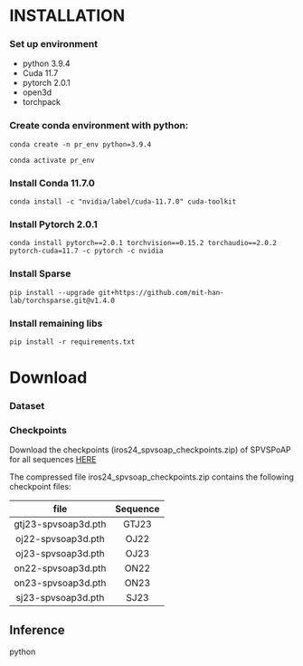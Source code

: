 

# INSTALLATION

### Set up environment
- python 3.9.4
- Cuda 11.7
- pytorch 2.0.1
- open3d
- torchpack

### Create conda environment with python:
```
conda create -n pr_env python=3.9.4
```
```
conda activate pr_env
```
### Install Conda 11.7.0
```
conda install -c "nvidia/label/cuda-11.7.0" cuda-toolkit
```
### Install Pytorch 2.0.1

```
conda install pytorch==2.0.1 torchvision==0.15.2 torchaudio==2.0.2 pytorch-cuda=11.7 -c pytorch -c nvidia
```
### Install Sparse
```
pip install --upgrade git+https://github.com/mit-han-lab/torchsparse.git@v1.4.0
```

### Install remaining libs
```
pip install -r requirements.txt
```



# Download 

### Dataset



### Checkpoints
Download the checkpoints (iros24_spvsoap_checkpoints.zip) of SPVSPoAP for all sequences 
[HERE](https://nas-greenbotics.isr.uc.pt/drive/d/s/xir9GqHeapy6NaySdwYtRS5wxyZFqihw/Dpf0XQOI5qKW1sHq5NQJw2G_LPwbCucP-ErMAYYFOOAs)

The compressed file iros24_spvsoap_checkpoints.zip contains the following checkpoint files: 

| file     | Sequence |
|:--------:|:--------:|
| gtj23-spvsoap3d.pth   | GTJ23  |
| oj22-spvsoap3d.pth    | OJ22   |
| oj23-spvsoap3d.pth    | OJ23   |
| on22-spvsoap3d.pth    | ON22   |
| on23-spvsoap3d.pth    | ON23   |
| sj23-spvsoap3d.pth    | SJ23   |


##  Inference 

python 
